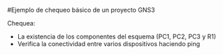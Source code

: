 #Ejemplo de chequeo básico de un proyecto GNS3

Chequea:
  - La existencia de los componentes del esquema (PC1, PC2, PC3 y R1)
  - Verifica la conectividad entre varios dispositivos haciendo ping
